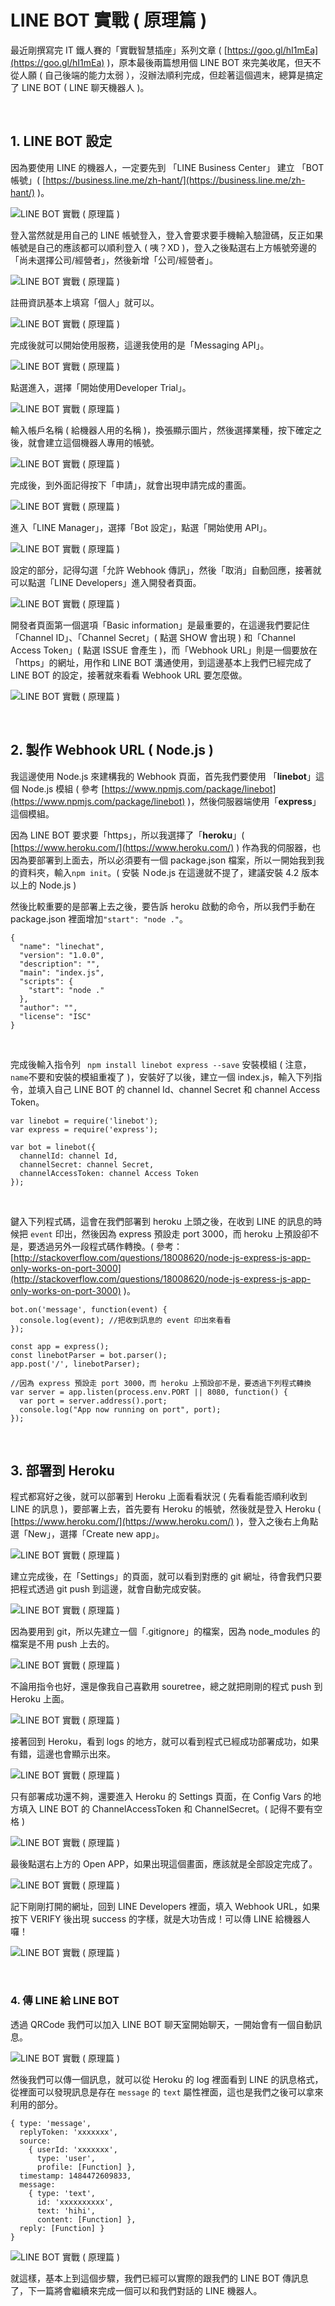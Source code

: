 # LINE BOT 實戰 ( 原理篇 )

最近剛撰寫完 IT 鐵人賽的「實戰智慧插座」系列文章 ( [https://goo.gl/hI1mEa](https://goo.gl/hI1mEa) )，原本最後兩篇想用個 LINE BOT 來完美收尾，但天不從人願 ( 自己後端的能力太弱 ），沒辦法順利完成，但趁著這個週末，總算是搞定了 LINE BOT ( LINE 聊天機器人 )。

<br/>

## 1. LINE BOT 設定

因為要使用 LINE 的機器人，一定要先到 「LINE Business Center」 建立 「BOT 帳號」( [https://business.line.me/zh-hant/](https://business.line.me/zh-hant/) )。

![LINE BOT 實戰 ( 原理篇 )](/img/articles/201701/20170115_1_02.jpg)

登入當然就是用自己的 LINE 帳號登入，登入會要求要手機輸入驗證碼，反正如果帳號是自己的應該都可以順利登入 ( 咦？XD )，登入之後點選右上方帳號旁邊的「尚未選擇公司/經營者」，然後新增「公司/經營者」。

![LINE BOT 實戰 ( 原理篇 )](/img/articles/201701/20170115_1_03.jpg)

註冊資訊基本上填寫「個人」就可以。

![LINE BOT 實戰 ( 原理篇 )](/img/articles/201701/20170115_1_04.jpg)

完成後就可以開始使用服務，這邊我使用的是「Messaging API」。

![LINE BOT 實戰 ( 原理篇 )](/img/articles/201701/20170115_1_05.jpg)

點選進入，選擇「開始使用Developer Trial」。

![LINE BOT 實戰 ( 原理篇 )](/img/articles/201701/20170115_1_06.jpg)

輸入帳戶名稱 ( 給機器人用的名稱 )，換張顯示圖片，然後選擇業種，按下確定之後，就會建立這個機器人專用的帳號。

![LINE BOT 實戰 ( 原理篇 )](/img/articles/201701/20170115_1_07.jpg)

完成後，到外面記得按下「申請」，就會出現申請完成的畫面。

![LINE BOT 實戰 ( 原理篇 )](/img/articles/201701/20170115_1_08.jpg)

進入「LINE Manager」，選擇「Bot 設定」，點選「開始使用 API」。

![LINE BOT 實戰 ( 原理篇 )](/img/articles/201701/20170115_1_09.jpg)

設定的部分，記得勾選「允許 Webhook 傳訊」，然後「取消」自動回應，接著就可以點選「LINE Developers」進入開發者頁面。

![LINE BOT 實戰 ( 原理篇 )](/img/articles/201701/20170115_1_10.jpg)

開發者頁面第一個選項「Basic information」是最重要的，在這邊我們要記住「Channel ID」、「Channel Secret」( 點選 SHOW 會出現 ) 和「Channel Access Token」( 點選 ISSUE 會產生 )，而「Webhook URL」則是一個要放在「https」的網址，用作和 LINE BOT 溝通使用，到這邊基本上我們已經完成了 LINE BOT 的設定，接著就來看看 Webhook URL 要怎麼做。

![LINE BOT 實戰 ( 原理篇 )](/img/articles/201701/20170115_1_11.jpg)

<br/>

## 2. 製作 Webhook URL ( Node.js )

我這邊使用 Node.js 來建構我的 Webhook 頁面，首先我們要使用 「**linebot**」這個 Node.js 模組 ( 參考 [https://www.npmjs.com/package/linebot](https://www.npmjs.com/package/linebot) )，然後伺服器端使用「**express**」這個模組。

因為 LINE BOT 要求要「https」，所以我選擇了「**heroku**」( [https://www.heroku.com/](https://www.heroku.com/) ) 作為我的伺服器，也因為要部署到上面去，所以必須要有一個 package.json 檔案，所以一開始我到我的資料夾，輸入`npm init`。( 安裝 Ｎode.js 在這邊就不提了，建議安裝 4.2 版本以上的 Node.js )

然後比較重要的是部署上去之後，要告訴 heroku 啟動的命令，所以我們手動在 package.json 裡面增加`"start": "node ."`。

	{
	  "name": "linechat",
	  "version": "1.0.0",
	  "description": "",
	  "main": "index.js",
	  "scripts": {
	    "start": "node ."
	  },
	  "author": "",
	  "license": "ISC"
	}

<br/>

完成後輸入指令列 ` npm install linebot express --save` 安裝模組 ( 注意，`name`不要和安裝的模組重複了 )，安裝好了以後，建立一個 index.js，輸入下列指令，並填入自己 LINE BOT 的 channel Id、channel Secret 和 channel Access Token。

	var linebot = require('linebot');
	var express = require('express');

	var bot = linebot({
	  channelId: channel Id,
	  channelSecret: channel Secret,
	  channelAccessToken: channel Access Token
	});

<br/>

鍵入下列程式碼，這會在我們部署到 heroku 上頭之後，在收到 LINE 的訊息的時候把 `event` 印出，然後因為 express 預設走 port 3000，而 heroku 上預設卻不是，要透過另外一段程式碼作轉換。( 參考：[http://stackoverflow.com/questions/18008620/node-js-express-js-app-only-works-on-port-3000](http://stackoverflow.com/questions/18008620/node-js-express-js-app-only-works-on-port-3000) )。

	bot.on('message', function(event) {
	  console.log(event); //把收到訊息的 event 印出來看看
	});

	const app = express();
	const linebotParser = bot.parser();
	app.post('/', linebotParser);

	//因為 express 預設走 port 3000，而 heroku 上預設卻不是，要透過下列程式轉換
	var server = app.listen(process.env.PORT || 8080, function() {
	  var port = server.address().port;
	  console.log("App now running on port", port);
	});


<br/>

## 3. 部署到 Heroku

程式都寫好之後，就可以部署到 Heroku 上面看看狀況 ( 先看看能否順利收到 LINE 的訊息 )，要部署上去，首先要有 Heroku 的帳號，然後就是登入 Heroku ( [https://www.heroku.com/](https://www.heroku.com/) )，登入之後右上角點選「New」，選擇「Create new app」。

![LINE BOT 實戰 ( 原理篇 )](/img/articles/201701/20170115_1_12.jpg)

建立完成後，在「Settings」的頁面，就可以看到對應的 git 網址，待會我們只要把程式透過 git push 到這邊，就會自動完成安裝。

![LINE BOT 實戰 ( 原理篇 )](/img/articles/201701/20170115_1_13.jpg)

因為要用到 git，所以先建立一個「.gitignore」的檔案，因為 node_modules 的檔案是不用 push 上去的。

![LINE BOT 實戰 ( 原理篇 )](/img/articles/201701/20170115_1_14.jpg)

不論用指令也好，還是像我自己喜歡用 souretree，總之就把剛剛的程式 push 到 Heroku 上面。

![LINE BOT 實戰 ( 原理篇 )](/img/articles/201701/20170115_1_15.jpg)

接著回到 Heroku，看到 logs 的地方，就可以看到程式已經成功部署成功，如果有錯，這邊也會顯示出來。

![LINE BOT 實戰 ( 原理篇 )](/img/articles/201701/20170115_1_16.jpg)

只有部署成功還不夠，還要進入 Heroku 的 Settings 頁面，在 Config Vars 的地方填入 LINE BOT 的 ChannelAccessToken 和 ChannelSecret。( 記得不要有空格 )

![LINE BOT 實戰 ( 原理篇 )](/img/articles/201701/20170115_1_17.jpg)

最後點選右上方的 Open APP，如果出現這個畫面，應該就是全部設定完成了。

![LINE BOT 實戰 ( 原理篇 )](/img/articles/201701/20170115_1_18.jpg)

記下剛剛打開的網址，回到 LINE Developers 裡面，填入 Webhook URL，如果按下 VERIFY 後出現 success 的字樣，就是大功告成！可以傳 LINE 給機器人囉！

![LINE BOT 實戰 ( 原理篇 )](/img/articles/201701/20170115_1_19.jpg)

<br/>

### 4. 傳 LINE 給 LINE BOT

透過 QRCode 我們可以加入 LINE BOT 聊天室開始聊天，一開始會有一個自動訊息。

![LINE BOT 實戰 ( 原理篇 )](/img/articles/201701/20170115_1_20.jpg)

然後我們可以傳一個訊息，就可以從 Heroku 的 log 裡面看到 LINE 的訊息格式，從裡面可以發現訊息是存在 `message` 的 `text` 屬性裡面，這也是我們之後可以拿來利用的部分。

	{ type: 'message',
	  replyToken: 'xxxxxxx',
	  source: 
	    { userId: 'xxxxxxx',
	      type: 'user',
	      profile: [Function] },
	  timestamp: 1484472609833,
	  message: 
	    { type: 'text',
	      id: 'xxxxxxxxxx',
	      text: 'hihi',
	      content: [Function] },
	  reply: [Function] }
	}

![LINE BOT 實戰 ( 原理篇 )](/img/articles/201701/20170115_1_21.jpg)

就這樣，基本上到這個步驟，我們已經可以實際的跟我們的 LINE BOT 傳訊息了，下一篇將會繼續來完成一個可以和我們對話的 LINE 機器人。







